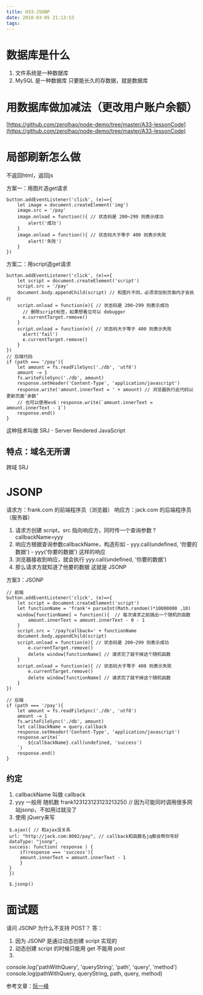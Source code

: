 ```yaml
---
title: H33-JSONP
date: 2018-03-05 21:13:53
tags:
---
```

# 数据库是什么
1. 文件系统是一种数据库
2. MySQL 是一种数据库
只要能长久的存数据，就是数据库

# 用数据库做加减法（更改用户账户余额）
[https://github.com/zerolhao/node-demo/tree/master/A33-lessonCode](https://github.com/zerolhao/node-demo/tree/master/A33-lessonCode)

# 局部刷新怎么做
不返回html，返回js

方案一：用图片造get请求
```
button.addEventListener('click', (e)=>{
    let image = document.createElement('img')
    image.src = '/pay'
    image.onload = function(){ // 状态码是 200~299 则表示成功
        alert('成功')
    }
    image.onload = function(){ // 状态码大于等于 400 则表示失败
        alert('失败')
    }
})
```
方案二：用script造get请求
```
button.addEventListener('click', (e)=>{
    let script = document.createElement('script')
    script.src = '/pay'
    document.body.appendChild(script) // 和图片不同，必须添加到页面内才会执行
    script.onload = function(e){ // 状态码是 200~299 则表示成功
      // 删除script标签，如果想看见可以 debugger
      e.currentTarget.remove()
    }
    script.onload = function(e){ // 状态码大于等于 400 则表示失败
      alert('fail')
      e.currentTarget.remove()
    }
})
// 后端代码
if (path === '/pay'){
    let amount = fs.readFileSync('./db', 'utf8')
    amount -= 1
    fs.writeFileSync('./db', amount)
    response.setHeader('Content-Type', 'application/javascript')
    response.write('amount.innerText = ' + amount) // 浏览器执行此代码以更新页面‘余额’
    // 也可以使用es6：response.write(`amount.innerText = amount.innerText - 1`)
    response.end()
}
```
这种技术叫做 SRJ - Server Rendered JavaScript
## 特点：域名无所谓
跨域 SRJ

# JSONP
请求方：frank.com 的前端程序员（浏览器）
响应方：jack.com 的后端程序员（服务器）
  1. 请求方创建 script，src 指向响应方，同时传一个查询参数 ?callbackName=yyy
  2. 响应方根据查询参数callbackName，构造形如
    - yyy.call(undefined, '你要的数据')
    - yyy('你要的数据')
      这样的响应
  3. 浏览器接收到响应，就会执行 yyy.call(undefined, '你要的数据')
  4. 那么请求方就知道了他要的数据
这就是 JSONP

方案3：JSONP
```
// 前端
button.addEventListener('click', (e)=>{
    let script = document.createElement('script')
    let functionName = 'frank'+ parseInt(Math.random()*10000000 ,10)
    window[functionName] = function(){  // 每次请求之前搞出一个随机的函数
        amount.innerText = amount.innerText - 0 - 1
    }
    script.src = '/pay?callback=' + functionName
    document.body.appendChild(script)
    script.onload = function(e){ // 状态码是 200~299 则表示成功
        e.currentTarget.remove()
        delete window[functionName] // 请求完了就干掉这个随机函数
    }
    script.onload = function(e){ // 状态码大于等于 400 则表示失败
        e.currentTarget.remove()
        delete window[functionName] // 请求完了就干掉这个随机函数
    }
})

// 后端
if (path === '/pay'){
    let amount = fs.readFileSync('./db', 'utf8')
    amount -= 1
    fs.writeFileSync('./db', amount)
    let callbackName = query.callback
    response.setHeader('Content-Type', 'application/javascript')
    response.write(`
        ${callbackName}.call(undefined, 'success')
    `)
    response.end()
}
```
## 约定
1. callbackName 叫做 callback
2. yyy 一般用 随机数 frank12312312312321325() // 因为可能同时调用很多网站jsonp，不如用过就没了
3. 使用 jQuery来写  
  ```
   $.ajax({ // 和ajax没关系
   url: "http://jack.com:8002/pay", // callback和函数名jq都会帮你写好
   dataType: "jsonp",
   success: function( response ) {
       if(response === 'success'){
       amount.innerText = amount.innerText - 1
       }
   }
   })
  
   $.jsonp()
  ```
# 面试题
请问 JSONP 为什么不支持 POST？
答：
  1. 因为 JSONP 是通过动态创建 script 实现的
  2. 动态创建 script 的时候只能用 get 不能用 post
  3. 
  console.log('pathWithQuery', 'queryString', 'path', 'query', 'method')
  console.log(pathWithQuery, queryString, path, query, method)

参考文章：[阮一峰](http://www.ruanyifeng.com/blog/2016/04/same-origin-policy.html)